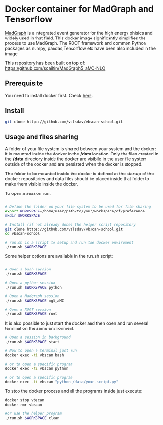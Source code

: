 # Docker container for MadGraph and Tensorflow

[MadGraph](https://launchpad.net/mg5amcnlo) is a integrated event generator for the high energy phisics and
widely used in that field. This docker image significantly simplifies the process to use MadGraph.
The ROOT framework and common Python packages as numpy, pandas,Tensorflow etc have been also included in the image. 

This repository has been built on top of: https://github.com/scailfin/MadGraph5_aMC-NLO

## Prerequisite

You need to install docker first. Check [here](https://docs.docker.com/install/).

## Install

```bash
git clone https://github.com/valsdav/vbscan-school.git
```

## Usage and files sharing

A folder of your file system is shared between your system and the docker: it is mounted inside the docker in the **/data**
location.  Only the files created in the **/data** directory inside the docker are visibile in the user file system outside of the docker and are persisted when the docker is stopped. 

The folder to be mounted inside the docker is defined at the startup of the docker: repositories and data files should be placed inside that folder to make them visible inside the docker.

To open a session run:

```bash

# Define the folder on your file system to be used for file sharing
export WORKSPACE=/home/user/path/to/your/workspace/of/preference
mkdir $WORKSPACE

# Install (if not already done) the helper script repository
git clone https://github.com/valsdav/vbscan-school.git
cd vbscan-school

# run.sh is a script to setup and run the docker enviroment
./run.sh $WORKSPACE 

```

Some helper options are available in the run.sh script:

```bash 

# Open a bash session
./run.sh $WORKSPACE 

# Open a python session
./run.sh $WORKSPACE python

# Open a Madgraph session
./run.sh $WORKSPACE mg5_aMC

# Open a ROOT session
./run.sh $WORKSPACE root
```

It is also possible to just start the docker and then open and run several terminal on the same environment:

```bash
# Open a session in background
./run.sh $WORKSPACE start

# Now to open a terminal just run
docker exec -ti vbscan bash

# or to open a specific program
docker exec -ti vbscan python

# or to open a specific program
docker exec -ti vbscan "python /data/your-script.py"
```

To stop the docker process and all the programs inside just execute:

```bash
docker stop vbscan
docker rmr vbscan

#or use the helper program
./run.sh $WORKSPACE clean
```